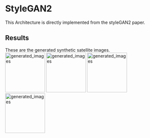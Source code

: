 # StyleGAN2
This Architecture is directly implemented from the styleGAN2 paper.
## Results
These are the generated synthetic satellite images.
<br>
<img width="128" height="128" alt="generated_images" src="https://github.com/HiteshMalla1343/StyleGAN2/assets/95233156/704a9243-7005-4123-aa9d-ee5b104a371b">
<img width="128" height="128" alt="generated_images" src="https://github.com/HiteshMalla1343/StyleGAN2/assets/95233156/a1c99e5d-c781-404f-b71b-516d96607599">
<img width="128" height="128" alt="generated_images" src="https://github.com/HiteshMalla1343/StyleGAN2/assets/95233156/93e5ee7e-cffb-4457-858f-dd2ccb12d6e0">
<img width="128" height="128" alt="generated_images" src="https://github.com/HiteshMalla1343/StyleGAN2/assets/95233156/cd5f5a3d-6a9c-4c68-aa4c-13112e80d48e">
